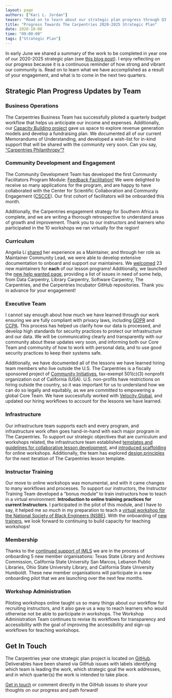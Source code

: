 ```yaml
---
layout: page
authors: ["Kari L. Jordan"]
teaser: "Read on to learn about our strategic plan progress through Q3 2020 (July - September)"
title: "Progress Towards The Carpentries 2020-2025 Strategic Plan"
date: 2020-10-08
time: "09:00:00"
tags: ["Strategic Plan"]
---
```


In early June we shared a summary of the work to be completed in year one of our 2020-2025 strategic plan (see [this blog post](https://carpentries.org/blog/2020/06/carpentries-strategic-plan-year-one/)). I enjoy reflecting on our progress because it is a continuous reminder of how strong and vibrant our community is. Read on to learn what we have accomplished as a result of your engagement, and what is to come in the next two quarters.

## Strategic Plan Progress Updates by Team

### Business Operations
The Carpentries Business Team has successfully piloted a quarterly budget workflow that helps us anticipate our income and expenses. Additionally, our [Capacity Building project](https://carpentries.org/core-team-projects/) gave us space to explore revenue generation models and develop a fundraising plan. We documented all of our current Memorandums of Understanding, and developed a wish-list for in-kind support that will be shared with the community very soon. Can you say, [“Carpentries Philanthropy”?](https://carpentries.org/blog/2020/10/introducing-the-carpentries-philanthropy/)

### Community Development and Engagement
The Community Development Team has developed the first Community Facilitators Program Module: [Feedback Facilitation!](https://carpentries.org/blog/2020/09/apply-feedback-facilitators-cohort/) We were delighted to receive so many applications for the program, and are happy to have collaborated with the Center for Scientific Collaboration and Community Engagement ([CSCCE](https://www.cscce.org/)). Our first cohort of facilitators will be onboarded this month.

Additionally, the Carpentries engagement strategy for Southern Africa is complete, and we are writing a thorough retrospective to understand areas of growth and improvement. Thank you to our instructors and learners who participated in the 10 workshops we ran virtually for the region!

### Curriculum
Angelia Li [shared](https://carpentries.org/blog/2020/07/maintainer-community-lead/) her experience as a Maintainer, and through her role as Maintainer Community Lead, we were able to develop extensive documentation to onboard and support our maintainers. We [welcomed](https://carpentries.org/blog/2020/07/maintainer-welcome-2020/) 23 new maintainers for __each__ of our lesson programs! Additionally, we launched the [new help wanted page](https://carpentries.org/blog/2020/10/announcing-the-new-help-wanted-page/), providing a list of issues in need of some help, from Data Carpentry, Library Carpentry, Software Carpentry, The Carpentries, and the Carpentries Incubator GitHub repositories. Thank you in advance for your engagement!

### Executive Team
I cannot say enough about how much we have learned through our work ensuring we are fully compliant with privacy laws, including [GDPR](https://gdpr-info.eu/) and [CCPA](https://oag.ca.gov/privacy/ccpa). This process has helped us clarify how our data is processed, and develop high standards for security practices to protect our infrastructure and our data. We will be communicating clearly and transparently with our community about these updates very soon, and informing both our Core Team and community of how to work with personal data, and to use good security practices to keep their systems safe.

Additionally, we have documented all of the lessons we have learned hiring team members who live outside the U.S. The Carpentries is a fiscally sponsored project of [Community Initiatives](https://communityin.org/), tax-exempt 501(c)(3) nonprofit organization out of California (USA). U.S. non-profits have restrictions on hiring outside the country, so it was important for us to understand how we can do so legally and equitably, as we are committed to empowering a global Core Team. We have successfully worked with [Velocity Global](https://velocityglobal.com/), and updated our hiring workflows to account for the lessons we have learned.

### Infrastructure
Our infrastructure team supports each and every program, and infrastructure work often goes hand-in-hand with each major program in The Carpentries. To support our strategic objectives that are curriculum and workshops related, the infrastructure team established [templates and guidelines for collaborative lesson development](https://carpentries.org/blog/2020/06/sloan-curriculum-grant-report/), and [introduced scaffolding](https://carpentries.org/blog/2020/04/scaffolds/) for online workshops. Additionally, the team has explored [design principles](https://carpentries.org/blog/2020/08/lesson-template-design/) for the next iteration of The Carpentries lesson template.

### Instructor Training
Our move to online workshops was monumental, and with it came changes to many workflows and processes. To support our instructors, the Instructor Training Team developed a “bonus module” to train instructors how to teach in a virtual environment: __Introduction to online training practices for current Instructors__. I participated in the pilot of this module, and I have to say, it helped me _so much_ in my preparation to teach a [virtual workshop for the National Society of Black Engineers (NSBE)](https://brownsarahm.github.io/2020-08-19-nsbe/). With the onboarding of [new trainers](https://carpentries.org/blog/2020/07/trainer-training-fall-2020/), we look forward to continuing to build capacity for teaching workshops!

### Membership
Thanks to the [continued support of IMLS](https://carpentries.org/blog/2019/09/LibraryCarpentry-IMLS-supplement/) we are in the process of onboarding 5 new member organisations: Texas State Library and Archives Commission, California State University San Marcos, Lebanon Public Libraries, Ohio State University Library, and California State University Humboldt. These new member organisations will participate in a new onboarding pilot that we are launching over the next few months.

### Workshop Administration
Piloting workshops online taught us so many things about our workflow for recruiting instructors, and it also gave us a way to reach learners who would otherwise not be able to participate in workshops. The Workshop Administration Team continues to revise its workflows for transparency and accessibility with the goal of improving the accessibility and sign-up workflows for teaching workshops.

## Get In Touch

The Carpentries year one strategic plan project is located on [GitHub](https://github.com/carpentries/strategic-plan/projects/1). Deliverables have been shared via GitHub issues with labels identifying which team is leading the work, which strategic goal the work addresses, and in which quarter(s) the work is intended to take place.

[Get in touch](mailto:team@carpentries.org) or comment directly in the GitHub issues to share your thoughts on our progress and path forward!
